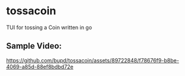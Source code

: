 # tossacoin
TUI for tossing a Coin written in go

## Sample Video:

https://github.com/bupd/tossacoin/assets/89722848/f78676f9-b8be-4069-a85d-88ef8bdbd72e




